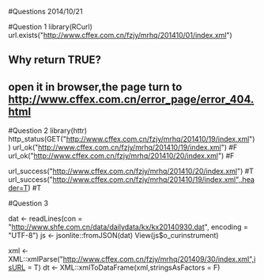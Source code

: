 #Questions 2014/10/21

#Question 1
library(RCurl)
url.exists("http://www.cffex.com.cn/fzjy/mrhq/201410/01/index.xml") 
## Why return TRUE?
## open it in browser,the page turn to  http://www.cffex.com.cn/error_page/error_404.html


#Question 2
library(httr)
http_status(GET("http://www.cffex.com.cn/fzjy/mrhq/201410/19/index.xml"))
url_ok("http://www.cffex.com.cn/fzjy/mrhq/201410/19/index.xml") #F
url_ok("http://www.cffex.com.cn/fzjy/mrhq/201410/20/index.xml") #F

url_success("http://www.cffex.com.cn/fzjy/mrhq/201410/20/index.xml") #T
url_success("http://www.cffex.com.cn/fzjy/mrhq/201410/19/index.xml",.header=T) #T


#Question 3

dat <- readLines(con = "http://www.shfe.com.cn/data/dailydata/kx/kx20140930.dat",
encoding = "UTF-8")
js <- jsonlite::fromJSON(dat)
View(js$o_curinstrument)

xml <- XML::xmlParse("http://www.cffex.com.cn/fzjy/mrhq/201409/30/index.xml",isURL = T)
dt <- XML::xmlToDataFrame(xml,stringsAsFactors = F)